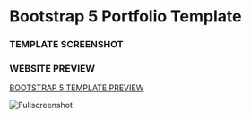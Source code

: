 # Bootstrap 5 Portfolio Template

### TEMPLATE SCREENSHOT

### WEBSITE PREVIEW 

[BOOTSTRAP 5 TEMPLATE PREVIEW ](https://programing-school.github.io/Bootstrap-5-portfolio-template/)

![Fullscreenshot](https://user-images.githubusercontent.com/11283502/116909562-0c139000-ac4d-11eb-8ae0-26b6d790981e.jpg) 

